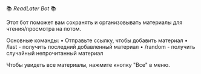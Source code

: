 📚 *ReadLater Bot* 📚

Этот бот поможет вам сохранять и организовывать материалы для чтения/просмотра на потом.

Основные команды:
• Отправьте ссылку, чтобы добавить материал
• /last - получить последний добавленный материал
• /random - получить случайный непрочитанный материал

Чтобы увидеть все материалы, нажмите кнопку "Все" в меню.